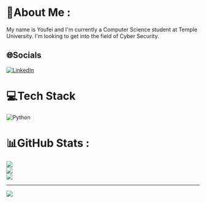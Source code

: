 # 💫About Me :
My name is Youfei and I'm currently a Computer Science student at Temple University. I'm looking to get into the field of Cyber Security.

## 🌐Socials
[![LinkedIn](https://img.shields.io/badge/LinkedIn-%230077B5.svg?logo=linkedin&logoColor=white)](https://linkedin.com/in/www.linkedin.com/in/youfei-li27) 

# 💻Tech Stack
![Python](https://img.shields.io/badge/python-3670A0?style=for-the-badge&logo=python&logoColor=ffdd54)
# 📊GitHub Stats :
![](https://github-readme-stats.vercel.app/api?username=youfeili&theme=swift&hide_border=false&include_all_commits=false&count_private=false)<br/>
![](https://github-readme-streak-stats.herokuapp.com/?user=youfeili&theme=swift&hide_border=false)<br/>
![](https://github-readme-stats.vercel.app/api/top-langs/?username=youfeili&theme=swift&hide_border=false&include_all_commits=false&count_private=false&layout=compact)

---
[![](https://visitcount.itsvg.in/api?id=youfeili&icon=0&color=12)](https://visitcount.itsvg.in)
